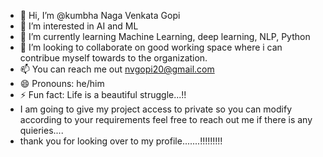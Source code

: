 - 👋 Hi, I’m @kumbha Naga Venkata Gopi
- 👀 I’m interested in AI and ML
- 🌱 I’m currently learning Machine Learning, deep learning, NLP, Python 
- 💞️ I’m looking to collaborate on good working space where i can contribue myself towards to the organization.
- 📫 You can reach me out nvgopi20@gmail.com
- 😄 Pronouns: he/him
- ⚡ Fun fact: Life is a beautiful struggle...!!
- I am going to give my project access to private so you can modify according to your requirements feel free to reach out me if there is any quieries....
- thank you for looking over to my profile.......!!!!!!!!!
